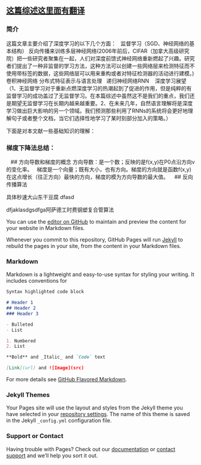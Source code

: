## [这篇综述这里面有翻译](http://www.csdn.net/article/2015-06-01/2824811)
### 简介
这篇文章主要介绍了深度学习的以下几个方面：
    监督学习（SGD、神经网络的基本结构）
    反向传播来训练多层神经网络(2006年前后，CIFAR（加拿大高级研究院）把一些研究者聚集在一起，人们对深度前馈式神经网络重新燃起了兴趣。研究者们提出了一种非监督的学习方法，这种方法可以创建一些网络层来检测特征而不使用带标签的数据，这些网络层可以用来重构或者对特征检测器的活动进行建模。)
    卷积神经网络
    分布式特征表示与语言处理
    递归神经网络RNN
    深度学习展望（1、无监督学习对于重新点燃深度学习的热潮起到了促进的作用，但是纯粹的有监督学习的成功盖过了无监督学习。在本篇综述中虽然这不是我们的重点，我们还是期望无监督学习在长期内越来越重要。2、在未来几年，自然语言理解将是深度学习做出巨大影响的另一个领域。我们预测那些利用了RNNs的系统将会更好地理解句子或者整个文档，当它们选择性地学习了某时刻部分加入的策略。）
    
 
 下面是对本文献一些基础知识的理解：
 ### 梯度下降法总结：
    ## 方向导数和梯度的概念
    方向导数：是一个数；反映的是f(x,y)在P0点沿方向v的变化率。
    梯度是一个向量；既有大小，也有方向。梯度的方向就是函数f(x,y)在这点增长（往正方向）最快的方向，梯度的模为方向导数的最大值。
    ## 反向传播算法



具体秒速大山东干豆腐
dfasd

dfjaklasdgsdfga阿萨德工时费钢塑复合管算法



You can use the [editor on GitHub](https://github.com/Raneee/Deep-Learning-Review/edit/master/README.md) to maintain and preview the content for your website in Markdown files.

Whenever you commit to this repository, GitHub Pages will run [Jekyll](https://jekyllrb.com/) to rebuild the pages in your site, from the content in your Markdown files.

### Markdown

Markdown is a lightweight and easy-to-use syntax for styling your writing. It includes conventions for

```markdown
Syntax highlighted code block

# Header 1
## Header 2
### Header 3

- Bulleted
- List

1. Numbered
2. List

**Bold** and _Italic_ and `Code` text

[Link](url) and ![Image](src)
```

For more details see [GitHub Flavored Markdown](https://guides.github.com/features/mastering-markdown/).

### Jekyll Themes

Your Pages site will use the layout and styles from the Jekyll theme you have selected in your [repository settings](https://github.com/Raneee/Deep-Learning-Review/settings). The name of this theme is saved in the Jekyll `_config.yml` configuration file.

### Support or Contact

Having trouble with Pages? Check out our [documentation](https://help.github.com/categories/github-pages-basics/) or [contact support](https://github.com/contact) and we’ll help you sort it out.
